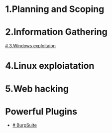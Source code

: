 # 1.Planning and Scoping 
# 2.Information Gathering
[# 3.Windows exploitaion](https://github.com/sarathlalup/Cyber-security/tree/master/Windows%20Exploitaion)
# 4.Linux exploiatation
# 5.Web hacking 
# Powerful Plugins

- [# BurpSuite](https://github.com/sarathlalup/Cyber-security/blob/master/Anti-virus%20Evasion/)
